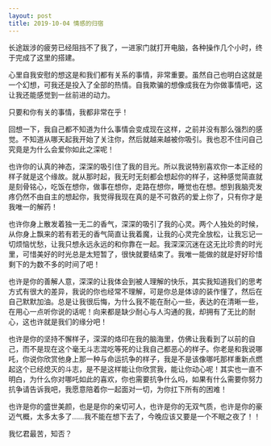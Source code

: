 ```yaml
---
layout: post
title: 2019-10-04 情感的归宿
---
```


长途跋涉的疲劳已经阻挡不了我了，一进家门就打开电脑，各种操作几个小时，终于完成了这里的搭建。

心里自我安慰的想这是和我们都有关系的事情，非常重要。虽然自己也明白这就是一个幻想，可我还是投入了全部的热情。自我欺骗的想像成我在为你做事情吧，这让我还能感觉到一丝前进的动力。

只要和你有关的事情，我都非常在乎！

回想一下，我自己都不知道为什么事情会变成现在这样，之前并没有那么强烈的感觉。不知道从哪天起我开始了关注你，然后就越来越被你吸引。我也忍不住问自己究竟是为什么会爱你如此之深呢！

也许你的认真的神态，深深的吸引住了我的目光。所以我说特别喜欢你一本正经的样子就是这个缘故。就从那时起，我无时无刻都会想起你的样子，这种感觉简直就是刻骨铭心，吃饭在想你，做事在想你，走路在想你，睡觉也在想。想到我脑壳发疼仍然不由自主的想起你，我觉得我现在真的是不可救药的爱上你了，只有你才是我唯一的解药！

也许你身上散发着独一无二的香气，深深的吸引了我的心灵。两个人独处的时候，从你身上飘来的若有若无的香气简直让我着魔，让我的心灵完全放松，让我忘记一切烦恼忧愁，让我只想永远永远的和你靠在一起。我深深沉迷在这无比珍贵的时光里，可惜美好的时光总是太短暂了，很快就要结束了。我唯一能做的就是好好珍惜剩下的为数不多的时间了吧！

也许是你的善解人意，深深的让我体会到被人理解的快乐，其实我知道我们的思考方式有很大的差异，我说的你也经常不理解，可是你总是体谅的装作懂了，然后在自己默默加油。总是让我很后悔，为什么我不能在耐心一些，表达的在清晰一些，在用心一点听你说的话呢！向来都是缺少耐心与人沟通的我，却拥有了无比的耐心，这也许就是我们的缘分吧！

也许是你的坚持不懈样子，深深的烙印在我的脑海里，仿佛让我看到了以前的自己，而不是现在这个毫无斗志混吃等死的让我自己都恶心的样子。你老是和我说哪吒，你说你欣赏他身上那一种与命运抗争的样子，我是不是该像哪吒那样重新点燃起这个已经熄灭的斗志，是不是这样能让你欣赏我，能让你动心呢！其实也一直不明白，为什么你对哪吒如此的喜欢，你也需要抗争什么吗，如果有什么需要你努力抗争请告诉我吧，我愿意陪着你一起面对一切，为你扛下所有的困难！

也许是你的盛世美颜，也是是你的亲切可人，也许是你的无双气质，也许是你的豪迈气概，太多太多了……我不能在想下去了，今晚应该又要是一个不眠之夜了！！

我忆君最苦，知否？

